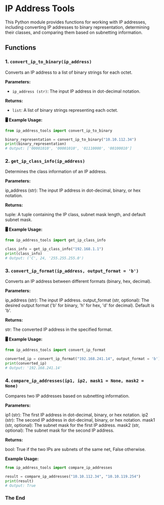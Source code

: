 # IP Address Tools

This Python module provides functions for working with IP addresses, including converting IP addresses to binary representation, determining their classes, and comparing them based on subnetting information.

## Functions

### 1. `convert_ip_to_binary(ip_address)`

Converts an IP address to a list of binary strings for each octet.

**Parameters:**

- `ip_address (str)`: The input IP address in dot-decimal notation.

**Returns:**

- `list`: A list of binary strings representing each octet.

**🖥 Example Usage:**

```python
from ip_address_tools import convert_ip_to_binary

binary_representation = convert_ip_to_binary("10.10.112.34")
print(binary_representation)
# Output: ['00001010', '00001010', '01110000', '00100010']
```

### 2. `get_ip_class_info(ip_address)`
Determines the class information of an IP address.

**Parameters:**

ip_address (str): The input IP address in dot-decimal, binary, or hex notation.

**Returns:**

tuple: A tuple containing the IP class, subnet mask length, and default subnet mask.
  
**🖥 Example Usage:**

```python
from ip_address_tools import get_ip_class_info

class_info = get_ip_class_info("192.168.1.1")
print(class_info)
# Output: ('C', 24, '255.255.255.0')
```

### 3. `convert_ip_format(ip_address, output_format = 'b')`
Converts an IP address between different formats (binary, hex, decimal).

**Parameters:**

ip_address (str): The input IP address.
output_format (str, optional): The desired output format ('b' for binary, 'h' for hex, 'd' for decimal). Default is 'b'.

**Returns:**

str: The converted IP address in the specified format.

**🖥 Example Usage:**

```python
from ip_address_tools import convert_ip_format

converted_ip = convert_ip_format("192.168.241.14", output_format = 'b')
print(converted_ip)
# Output: '192.168.241.14'
```

### 4. `compare_ip_addresses(ip1, ip2, mask1 = None, mask2 = None)`
Compares two IP addresses based on subnetting information.

**Parameters:**

ip1 (str): The first IP address in dot-decimal, binary, or hex notation.
ip2 (str): The second IP address in dot-decimal, binary, or hex notation.
mask1 (str, optional): The subnet mask for the first IP address.
mask2 (str, optional): The subnet mask for the second IP address.

**Returns:**

bool: True if the two IPs are subnets of the same net, False otherwise.
  
**Example Usage:**

```python
from ip_address_tools import compare_ip_addresses

result = compare_ip_addresses("10.10.112.34", "10.10.119.254")
print(result)
# Output: True
```

### The End
